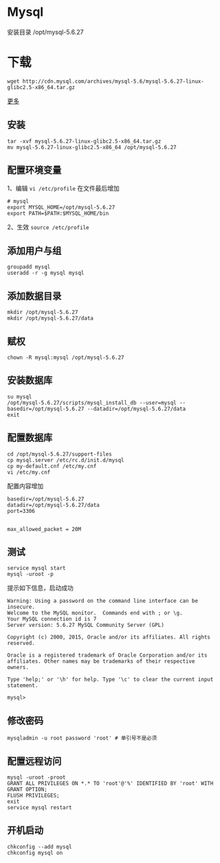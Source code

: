 # Mysql

安装目录 /opt/mysql-5.6.27

# 下载
`wget http://cdn.mysql.com/archives/mysql-5.6/mysql-5.6.27-linux-glibc2.5-x86_64.tar.gz`

[更多](http://downloads.mysql.com/archives/community/)

## 安装
```
tar -xvf mysql-5.6.27-linux-glibc2.5-x86_64.tar.gz
mv mysql-5.6.27-linux-glibc2.5-x86_64 /opt/mysql-5.6.27
```

## 配置环境变量
1、编辑 `vi /etc/profile` 在文件最后增加 <br>
```
# mysql
export MYSQL_HOME=/opt/mysql-5.6.27
export PATH=$PATH:$MYSQL_HOME/bin
```
2、生效 `source /etc/profile`

## 添加用户与组
```
groupadd mysql
useradd -r -g mysql mysql
```

## 添加数据目录
```
mkdir /opt/mysql-5.6.27
mkdir /opt/mysql-5.6.27/data
```

## 赋权
```
chown -R mysql:mysql /opt/mysql-5.6.27
```

## 安装数据库
```
su mysql
/opt/mysql-5.6.27/scripts/mysql_install_db --user=mysql --basedir=/opt/mysql-5.6.27 --datadir=/opt/mysql-5.6.27/data
exit
```

## 配置数据库
```
cd /opt/mysql-5.6.27/support-files
cp mysql.server /etc/rc.d/init.d/mysql
cp my-default.cnf /etc/my.cnf
vi /etc/my.cnf
```
配置内容增加
```
basedir=/opt/mysql-5.6.27
datadir=/opt/mysql-5.6.27/data
port=3306


max_allowed_packet = 20M

```

## 测试
```
service mysql start
mysql -uroot -p
```

提示如下信息，启动成功<br>
```
Warning: Using a password on the command line interface can be insecure.
Welcome to the MySQL monitor.  Commands end with ; or \g.
Your MySQL connection id is 7
Server version: 5.6.27 MySQL Community Server (GPL)

Copyright (c) 2000, 2015, Oracle and/or its affiliates. All rights reserved.

Oracle is a registered trademark of Oracle Corporation and/or its
affiliates. Other names may be trademarks of their respective
owners.

Type 'help;' or '\h' for help. Type '\c' to clear the current input statement.

mysql> 
```

## 修改密码
```
mysqladmin -u root password 'root' # 单引号不是必须
```

## 配置远程访问
```
mysql -uroot -proot
GRANT ALL PRIVILEGES ON *.* TO 'root'@'%' IDENTIFIED BY 'root' WITH GRANT OPTION;
FLUSH PRIVILEGES; 
exit
service mysql restart
```

## 开机启动
```
chkconfig --add mysql
chkconfig mysql on
```


